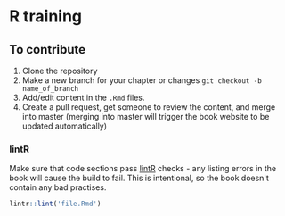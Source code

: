 # R training


## To contribute

1. Clone the repository
2. Make a new branch for your chapter or changes `git checkout -b name_of_branch`
3. Add/edit content in the `.Rmd` files. 
4. Create a pull request, get someone to review the content, and merge into master (merging into master will trigger the book website to be updated automatically)


### **lintR**

Make sure that code sections pass [lintR](https://github.com/jimhester/lintr) checks - any listing errors in the book will cause the build to fail. This is intentional, so the book doesn't contain any bad practises. 

```R
lintr::lint('file.Rmd')
```

